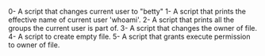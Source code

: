 0- A script that changes current user to "betty"
1- A script that prints the effective name of current user 'whoami'.
2- A script that prints all the groups the current user is part of.
3- A script that changes the owner of file.
4- A script to create empty file.
5- A script that grants execute permission to owner of file. 
